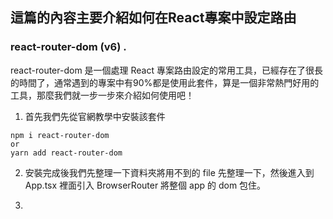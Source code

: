 ## 這篇的內容主要介紹如何在React專案中設定路由

### react-router-dom (v6) . 

react-router-dom 是一個處理 React 專案路由設定的常用工具，已經存在了很長的時間了，通常遇到的專案中有90%都是使用此套件，算是一個非常熱門好用的工具，那麼我們就一步一步來介紹如何使用吧！

1. 首先我們先從官網教學中安裝該套件
```
npm i react-router-dom
or
yarn add react-router-dom
```

2. 安裝完成後我們先整理一下資料夾將用不到的 file 先整理一下，然後進入到 App.tsx 裡面引入 BrowserRouter 將整個 app 的 dom 包住。

3. 